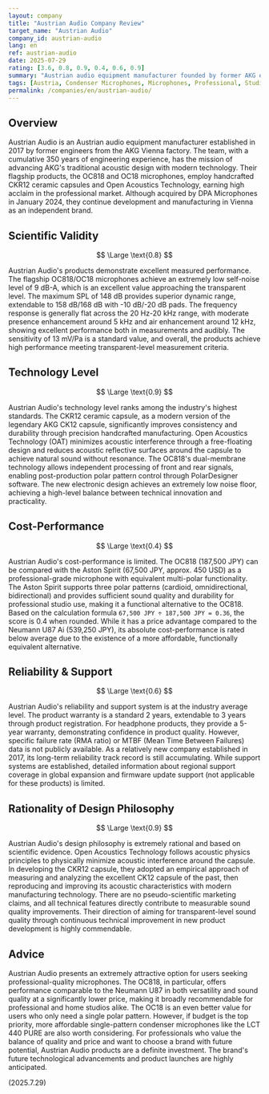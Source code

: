 ```yaml
---
layout: company
title: "Austrian Audio Company Review"
target_name: "Austrian Audio"
company_id: austrian-audio
lang: en
ref: austrian-audio
date: 2025-07-29
rating: [3.6, 0.8, 0.9, 0.4, 0.6, 0.9]
summary: "Austrian audio equipment manufacturer founded by former AKG engineers. Develops high-quality microphones featuring CKR12 ceramic capsules and Open Acoustics Technology. Achieves performance comparable to established premium brands at competitive prices through scientifically-based rational design."
tags: [Austria, Condenser Microphones, Microphones, Professional, Studio Equipment]
permalink: /companies/en/austrian-audio/
---
```

## Overview

Austrian Audio is an Austrian audio equipment manufacturer established in 2017 by former engineers from the AKG Vienna factory. The team, with a cumulative 350 years of engineering experience, has the mission of advancing AKG's traditional acoustic design with modern technology. Their flagship products, the OC818 and OC18 microphones, employ handcrafted CKR12 ceramic capsules and Open Acoustics Technology, earning high acclaim in the professional market. Although acquired by DPA Microphones in January 2024, they continue development and manufacturing in Vienna as an independent brand.

## Scientific Validity

$$ \Large \text{0.8} $$

Austrian Audio's products demonstrate excellent measured performance. The flagship OC818/OC18 microphones achieve an extremely low self-noise level of 9 dB-A, which is an excellent value approaching the transparent level. The maximum SPL of 148 dB provides superior dynamic range, extendable to 158 dB/168 dB with -10 dB/-20 dB pads. The frequency response is generally flat across the 20 Hz-20 kHz range, with moderate presence enhancement around 5 kHz and air enhancement around 12 kHz, showing excellent performance both in measurements and audibly. The sensitivity of 13 mV/Pa is a standard value, and overall, the products achieve high performance meeting transparent-level measurement criteria.

## Technology Level

$$ \Large \text{0.9} $$

Austrian Audio's technology level ranks among the industry's highest standards. The CKR12 ceramic capsule, as a modern version of the legendary AKG CK12 capsule, significantly improves consistency and durability through precision handcrafted manufacturing. Open Acoustics Technology (OAT) minimizes acoustic interference through a free-floating design and reduces acoustic reflective surfaces around the capsule to achieve natural sound without resonance. The OC818's dual-membrane technology allows independent processing of front and rear signals, enabling post-production polar pattern control through PolarDesigner software. The new electronic design achieves an extremely low noise floor, achieving a high-level balance between technical innovation and practicality.

## Cost-Performance

$$ \Large \text{0.4} $$

Austrian Audio's cost-performance is limited. The OC818 (187,500 JPY) can be compared with the Aston Spirit (67,500 JPY, approx. 450 USD) as a professional-grade microphone with equivalent multi-polar functionality. The Aston Spirit supports three polar patterns (cardioid, omnidirectional, bidirectional) and provides sufficient sound quality and durability for professional studio use, making it a functional alternative to the OC818. Based on the calculation formula `67,500 JPY ÷ 187,500 JPY = 0.36`, the score is 0.4 when rounded. While it has a price advantage compared to the Neumann U87 Ai (539,250 JPY), its absolute cost-performance is rated below average due to the existence of a more affordable, functionally equivalent alternative.

## Reliability & Support

$$ \Large \text{0.6} $$

Austrian Audio's reliability and support system is at the industry average level. The product warranty is a standard 2 years, extendable to 3 years through product registration. For headphone products, they provide a 5-year warranty, demonstrating confidence in product quality. However, specific failure rate (RMA ratio) or MTBF (Mean Time Between Failures) data is not publicly available. As a relatively new company established in 2017, its long-term reliability track record is still accumulating. While support systems are established, detailed information about regional support coverage in global expansion and firmware update support (not applicable for these products) is limited.

## Rationality of Design Philosophy

$$ \Large \text{0.9} $$

Austrian Audio's design philosophy is extremely rational and based on scientific evidence. Open Acoustics Technology follows acoustic physics principles to physically minimize acoustic interference around the capsule. In developing the CKR12 capsule, they adopted an empirical approach of measuring and analyzing the excellent CK12 capsule of the past, then reproducing and improving its acoustic characteristics with modern manufacturing technology. There are no pseudo-scientific marketing claims, and all technical features directly contribute to measurable sound quality improvements. Their direction of aiming for transparent-level sound quality through continuous technical improvement in new product development is highly commendable.

## Advice

Austrian Audio presents an extremely attractive option for users seeking professional-quality microphones. The OC818, in particular, offers performance comparable to the Neumann U87 in both versatility and sound quality at a significantly lower price, making it broadly recommendable for professional and home studios alike. The OC18 is an even better value for users who only need a single polar pattern. However, if budget is the top priority, more affordable single-pattern condenser microphones like the LCT 440 PURE are also worth considering. For professionals who value the balance of quality and price and want to choose a brand with future potential, Austrian Audio products are a definite investment. The brand's future technological advancements and product launches are highly anticipated.

(2025.7.29)
